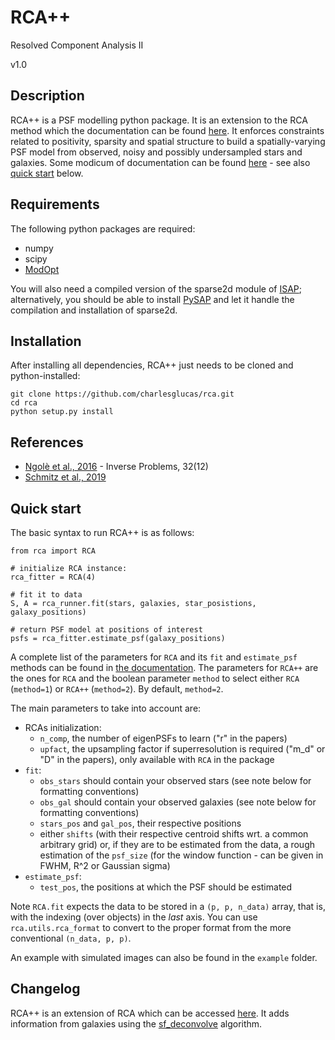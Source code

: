 RCA++
===
Resolved Component Analysis II

v1.0

## Description
RCA++ is a PSF modelling python package. It is an extension to the RCA method which the documentation can be found [here](https://morganschmitz.github.io/rca/). It enforces constraints related to positivity, sparsity and spatial structure to build a spatially-varying PSF model from observed, noisy and possibly undersampled stars and galaxies. Some modicum of documentation can be found [here](https://morganschmitz.github.io/rca/) - see also [quick start](#quick-start) below.

## Requirements
The following python packages are required:

  - numpy
  - scipy
  - [ModOpt](https://github.com/CEA-COSMIC/ModOpt)
  
You will also need a compiled version of the sparse2d module of [ISAP](http://www.cosmostat.org/software/isap); alternatively, you should be able to install [PySAP](https://github.com/CEA-COSMIC/pysap) and let it handle the compilation and installation of sparse2d.

## Installation
After installing all dependencies, RCA++ just needs to be cloned and python-installed:

```
git clone https://github.com/charlesglucas/rca.git
cd rca
python setup.py install
```

## References
  - [Ngolè et al., 2016](https://arxiv.org/abs/1608.08104) - Inverse Problems, 32(12)
  - [Schmitz et al., 2019](https://arxiv.org/abs/1906.07676)
  
## Quick start
The basic syntax to run RCA++ is as follows:

```
from rca import RCA

# initialize RCA instance:
rca_fitter = RCA(4)

# fit it to data
S, A = rca_runner.fit(stars, galaxies, star_posistions, galaxy_positions)

# return PSF model at positions of interest
psfs = rca_fitter.estimate_psf(galaxy_positions)
```
A complete list of the parameters for `RCA` and its `fit` and `estimate_psf` methods can be found in [the documentation](https://morganschmitz.github.io/rca/rca.html#module-rca). The parameters for `RCA++` are the ones for `RCA` and the boolean parameter `method` to select either `RCA` (`method=1`) or `RCA++` (`method=2`). By default, `method=2`. 

The main parameters to take into account are:

  - RCAs initialization:
    - `n_comp`, the number of eigenPSFs to learn ("r" in the papers)
    - `upfact`, the upsampling factor if superresolution is required ("m_d" or "D" in the papers), only available with `RCA` in the package
  - `fit`:
    - `obs_stars` should contain your observed stars (see note below for formatting conventions)
    - `obs_gal` should contain your observed galaxies (see note below for formatting conventions)
    - `stars_pos` and `gal_pos`, their respective positions
    - either `shifts` (with their respective centroid shifts wrt. a common arbitrary grid) or, if they are to be estimated from the data, a rough estimation of the `psf_size` (for the window function - can be given in FWHM, R^2 or Gaussian sigma)
  - `estimate_psf`:
    - `test_pos`, the positions at which the PSF should be estimated

Note `RCA.fit` expects the data to be stored in a `(p, p, n_data)` array, that is, with the indexing (over objects) in the _last_ axis. You can use `rca.utils.rca_format` to convert to the proper format from the more conventional `(n_data, p, p)`.

An example with simulated images can also be found in the `example` folder.

## Changelog
RCA++ is an extension of RCA which can be accessed [here](https://github.com/CosmoStat/rca). It adds information from galaxies using the [sf_deconvolve](https://github.com/CosmoStat/sf_deconvolve) algorithm.
